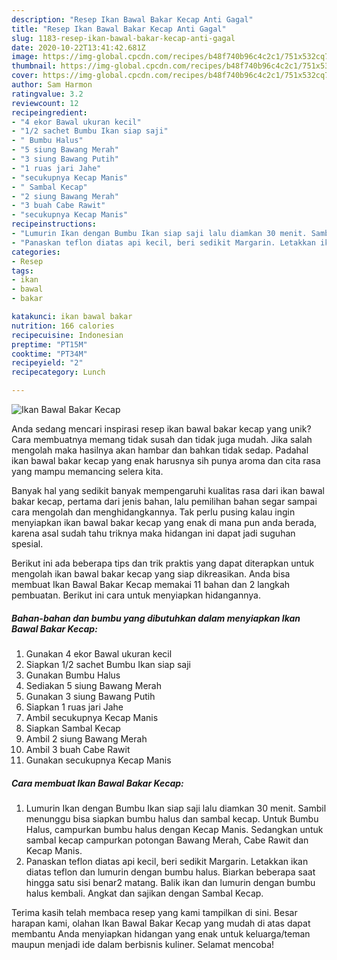 ```yaml
---
description: "Resep Ikan Bawal Bakar Kecap Anti Gagal"
title: "Resep Ikan Bawal Bakar Kecap Anti Gagal"
slug: 1183-resep-ikan-bawal-bakar-kecap-anti-gagal
date: 2020-10-22T13:41:42.681Z
image: https://img-global.cpcdn.com/recipes/b48f740b96c4c2c1/751x532cq70/ikan-bawal-bakar-kecap-foto-resep-utama.jpg
thumbnail: https://img-global.cpcdn.com/recipes/b48f740b96c4c2c1/751x532cq70/ikan-bawal-bakar-kecap-foto-resep-utama.jpg
cover: https://img-global.cpcdn.com/recipes/b48f740b96c4c2c1/751x532cq70/ikan-bawal-bakar-kecap-foto-resep-utama.jpg
author: Sam Harmon
ratingvalue: 3.2
reviewcount: 12
recipeingredient:
- "4 ekor Bawal ukuran kecil"
- "1/2 sachet Bumbu Ikan siap saji"
- " Bumbu Halus"
- "5 siung Bawang Merah"
- "3 siung Bawang Putih"
- "1 ruas jari Jahe"
- "secukupnya Kecap Manis"
- " Sambal Kecap"
- "2 siung Bawang Merah"
- "3 buah Cabe Rawit"
- "secukupnya Kecap Manis"
recipeinstructions:
- "Lumurin Ikan dengan Bumbu Ikan siap saji lalu diamkan 30 menit. Sambil menunggu bisa siapkan bumbu halus dan sambal kecap. Untuk Bumbu Halus, campurkan bumbu halus dengan Kecap Manis. Sedangkan untuk sambal kecap campurkan potongan Bawang Merah, Cabe Rawit dan Kecap Manis."
- "Panaskan teflon diatas api kecil, beri sedikit Margarin. Letakkan ikan diatas teflon dan lumurin dengan bumbu halus. Biarkan beberapa saat hingga satu sisi benar2 matang. Balik ikan dan lumurin dengan bumbu halus kembali. Angkat dan sajikan dengan Sambal Kecap."
categories:
- Resep
tags:
- ikan
- bawal
- bakar

katakunci: ikan bawal bakar 
nutrition: 166 calories
recipecuisine: Indonesian
preptime: "PT15M"
cooktime: "PT34M"
recipeyield: "2"
recipecategory: Lunch

---
```



![Ikan Bawal Bakar Kecap](https://img-global.cpcdn.com/recipes/b48f740b96c4c2c1/751x532cq70/ikan-bawal-bakar-kecap-foto-resep-utama.jpg)

Anda sedang mencari inspirasi resep ikan bawal bakar kecap yang unik? Cara membuatnya memang tidak susah dan tidak juga mudah. Jika salah mengolah maka hasilnya akan hambar dan bahkan tidak sedap. Padahal ikan bawal bakar kecap yang enak harusnya sih punya aroma dan cita rasa yang mampu memancing selera kita.



Banyak hal yang sedikit banyak mempengaruhi kualitas rasa dari ikan bawal bakar kecap, pertama dari jenis bahan, lalu pemilihan bahan segar sampai cara mengolah dan menghidangkannya. Tak perlu pusing kalau ingin menyiapkan ikan bawal bakar kecap yang enak di mana pun anda berada, karena asal sudah tahu triknya maka hidangan ini dapat jadi suguhan spesial.


Berikut ini ada beberapa tips dan trik praktis yang dapat diterapkan untuk mengolah ikan bawal bakar kecap yang siap dikreasikan. Anda bisa membuat Ikan Bawal Bakar Kecap memakai 11 bahan dan 2 langkah pembuatan. Berikut ini cara untuk menyiapkan hidangannya.

<!--inarticleads1-->

##### Bahan-bahan dan bumbu yang dibutuhkan dalam menyiapkan Ikan Bawal Bakar Kecap:

1. Gunakan 4 ekor Bawal ukuran kecil
1. Siapkan 1/2 sachet Bumbu Ikan siap saji
1. Gunakan  Bumbu Halus
1. Sediakan 5 siung Bawang Merah
1. Gunakan 3 siung Bawang Putih
1. Siapkan 1 ruas jari Jahe
1. Ambil secukupnya Kecap Manis
1. Siapkan  Sambal Kecap
1. Ambil 2 siung Bawang Merah
1. Ambil 3 buah Cabe Rawit
1. Gunakan secukupnya Kecap Manis




<!--inarticleads2-->

##### Cara membuat Ikan Bawal Bakar Kecap:

1. Lumurin Ikan dengan Bumbu Ikan siap saji lalu diamkan 30 menit. Sambil menunggu bisa siapkan bumbu halus dan sambal kecap. Untuk Bumbu Halus, campurkan bumbu halus dengan Kecap Manis. Sedangkan untuk sambal kecap campurkan potongan Bawang Merah, Cabe Rawit dan Kecap Manis.
1. Panaskan teflon diatas api kecil, beri sedikit Margarin. Letakkan ikan diatas teflon dan lumurin dengan bumbu halus. Biarkan beberapa saat hingga satu sisi benar2 matang. Balik ikan dan lumurin dengan bumbu halus kembali. Angkat dan sajikan dengan Sambal Kecap.




Terima kasih telah membaca resep yang kami tampilkan di sini. Besar harapan kami, olahan Ikan Bawal Bakar Kecap yang mudah di atas dapat membantu Anda menyiapkan hidangan yang enak untuk keluarga/teman maupun menjadi ide dalam berbisnis kuliner. Selamat mencoba!
